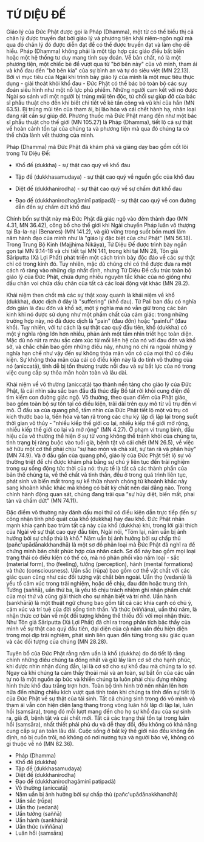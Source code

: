 # TỨ DIỆU ĐẾ

Giáo lý của Đức Phật được gọi là Pháp (Dhamma), một từ có thể biểu thị cả chân lý được truyền đạt bởi giáo lý và phương tiện khái niệm-ngôn ngữ mà qua đó chân lý đó được diễn đạt để có thể được truyền đạt và làm cho dễ hiểu. Pháp (Dhamma) không phải là một tập hợp các giáo điều bất biến hoặc một hệ thống tư duy mang tính suy đoán. Về bản chất, nó là một phương tiện, một chiếc bè để vượt qua từ "bờ bên này" của vô minh, tham ái và khổ đau đến "bờ bên kia" của sự bình an và tự do siêu việt (MN 22.13). Bởi vì mục tiêu của Ngài khi trình bày giáo lý của mình là một mục tiêu thực dụng - giải thoát khỏi khổ đau - Đức Phật có thể bác bỏ toàn bộ các suy đoán siêu hình như một nỗ lực phù phiếm. Những người cam kết với nó được Ngài so sánh với một người bị trúng mũi tên độc, từ chối sự giúp đỡ của bác sĩ phẫu thuật cho đến khi biết chi tiết về kẻ tấn công và vũ khí của hắn (MN 63.5). Bị trúng mũi tên của tham ái, bị lão hóa và cái chết hành hạ, nhân loại đang rất cần sự giúp đỡ. Phương thuốc mà Đức Phật mang đến như một bác sĩ phẫu thuật cho thế giới (MN 105.27) là Pháp (Dhamma), tiết lộ cả sự thật về hoàn cảnh tồn tại của chúng ta và phương tiện mà qua đó chúng ta có thể chữa lành vết thương của mình.

Pháp (Dhamma) mà Đức Phật đã khám phá và giảng dạy bao gồm cốt lõi trong Tứ Diệu Đế:

- Khổ đế (dukkha) - sự thật cao quý về khổ đau

- Tập đế (dukkhasamudaya) - sự thật cao quý về nguồn gốc của khổ đau

- Diệt đế (dukkhanirodha) - sự thật cao quý về sự chấm dứt khổ đau

- Đạo đế (dukkhanirodhagāminī patipadā) - sự thật cao quý về con đường dẫn đến sự chấm dứt khổ đau

Chính bốn sự thật này mà Đức Phật đã giác ngộ vào đêm thành đạo (MN 4.31, MN 36.42), công bố cho thế giới khi Ngài chuyển Pháp luân vô thượng tại Ba-la-nại (Benares) (MN 141.2), và giữ vững trong suốt bốn mươi lăm năm hành đạo của mình như là "giáo lý đặc biệt của chư Phật" (MN 56.18). Trong Trung Bộ Kinh (Majjhima Nikāya), Tứ Diệu Đế được trình bày ngắn gọn tại MN 9.14-18 và chi tiết tại MN 141, trong khi tại MN 28, Tôn giả Sāriputta (Xá Lợi Phất) phát triển một cách trình bày độc đáo về các sự thật chỉ có trong kinh đó. Tuy nhiên, mặc dù chúng chỉ có thể được đưa ra một cách rõ ràng vào những dịp nhất định, nhưng Tứ Diệu Đế cấu trúc toàn bộ giáo lý của Đức Phật, chứa đựng nhiều nguyên tắc khác của nó giống như dấu chân voi chứa dấu chân của tất cả các loài động vật khác (MN 28.2).

Khái niệm then chốt mà các sự thật xoay quanh là khái niệm về khổ (dukkha), được dịch ở đây là "suffering" (khổ đau). Từ Pali ban đầu có nghĩa đơn giản là đau đớn và khổ sở, một ý nghĩa mà nó vẫn giữ trong các bản kinh khi nó được sử dụng như một phẩm chất của cảm giác: trong những trường hợp này, nó đã được dịch là "pain" (đau đớn) hoặc "painful" (đau khổ). Tuy nhiên, với tư cách là sự thật cao quý đầu tiên, khổ (dukkha) có một ý nghĩa rộng lớn hơn nhiều, phản ánh một tầm nhìn triết học toàn diện. Mặc dù nó rút ra màu sắc cảm xúc từ mối liên hệ của nó với đau đớn và khổ sở, và chắc chắn bao gồm những điều này, nhưng nó chỉ ra ngoài những ý nghĩa hạn chế như vậy đến sự không thỏa mãn vốn có của mọi thứ có điều kiện. Sự không thỏa mãn của cái có điều kiện này là do tính vô thường của nó (aniccatā), tính dễ bị tổn thương trước nỗi đau và sự bất lực của nó trong việc cung cấp sự thỏa mãn hoàn toàn và lâu dài.

Khái niệm về vô thường (aniccatā) tạo thành nền tảng cho giáo lý của Đức Phật, là cái nhìn sâu sắc ban đầu đã thúc đẩy Bồ tát rời khỏi cung điện để tìm kiếm con đường giác ngộ. Vô thường, theo quan điểm của Phật giáo, bao gồm toàn bộ sự tồn tại có điều kiện, trải dài trên quy mô từ vũ trụ đến vi mô. Ở đầu xa của quang phổ, tầm nhìn của Đức Phật tiết lộ một vũ trụ có kích thước bao la, tiến hóa và tan rã trong các chu kỳ lặp đi lặp lại trong suốt thời gian vô thủy - "nhiều kiếp thế giới co lại, nhiều kiếp thế giới mở rộng, nhiều kiếp thế giới co lại và mở rộng" (MN 4.27). Ở phạm vi trung bình, dấu hiệu của vô thường thể hiện ở sự tử vong không thể tránh khỏi của chúng ta, tình trạng bị ràng buộc vào tuổi già, bệnh tật và cái chết (MN 26.5), về việc sở hữu một cơ thể phải chịu "sự hao mòn và chà xát, sự tan rã và phân hủy" (MN 74.9). Và ở đầu gần của quang phổ, giáo lý của Đức Phật tiết lộ sự vô thường triệt để chỉ được khám phá bằng sự chú ý liên tục đến trải nghiệm trong sự sống động tức thời của nó: thực tế là tất cả các thành phần của bản thể chúng ta, về thể chất và tinh thần, đều ở trong quá trình liên tục, phát sinh và biến mất trong sự kế thừa nhanh chóng từ khoảnh khắc này sang khoảnh khắc khác mà không có bất kỳ chất nền dai dẳng nào. Trong chính hành động quan sát, chúng đang trải qua "sự hủy diệt, biến mất, phai tàn và chấm dứt" (MN 74.11).

Đặc điểm vô thường này đánh dấu mọi thứ có điều kiện dẫn trực tiếp đến sự công nhận tính phổ quát của khổ (dukkha) hay đau khổ. Đức Phật nhấn mạnh khía cạnh bao trùm tất cả này của khổ (dukkha) khi, trong lời giải thích của Ngài về sự thật cao quý đầu tiên, Ngài nói, "Tóm lại, năm uẩn bị ảnh hưởng bởi sự chấp thủ là khổ." Năm uẩn bị ảnh hưởng bởi sự chấp thủ (pañc'upādānakkhandhā) là một sơ đồ phân loại mà Đức Phật đã nghĩ ra để chứng minh bản chất phức hợp của nhân cách. Sơ đồ này bao gồm mọi loại trạng thái có điều kiện có thể có, mà nó phân phối vào năm loại - sắc (material form), thọ (feeling), tưởng (perception), hành (mental formations) và thức (consciousness). Uẩn sắc (rūpa) bao gồm cơ thể vật chất với các giác quan cũng như các đối tượng vật chất bên ngoài. Uẩn thọ (vedanā) là yếu tố cảm xúc trong trải nghiệm, hoặc dễ chịu, đau đớn hoặc trung tính. Tưởng (saññā), uẩn thứ ba, là yếu tố chịu trách nhiệm ghi nhận phẩm chất của mọi thứ và cũng giải thích cho sự nhận biết và trí nhớ. Uẩn hành (sankhārā) là một thuật ngữ chung bao gồm tất cả các khía cạnh có chủ ý, cảm xúc và trí tuệ của đời sống tinh thần. Và thức (viññāna), uẩn thứ năm, là nhận thức cơ bản về một đối tượng không thể thiếu đối với mọi nhận thức. Như Tôn giả Sāriputta (Xá Lợi Phất) đã chỉ ra trong phân tích bậc thầy của mình về sự thật cao quý đầu tiên, đại diện của cả năm uẩn đều hiện diện trong mọi dịp trải nghiệm, phát sinh liên quan đến từng trong sáu giác quan và các đối tượng của chúng (MN 28.28).

Tuyên bố của Đức Phật rằng năm uẩn là khổ (dukkha) do đó tiết lộ rằng chính những điều chúng ta đồng nhất và giữ lấy làm cơ sở cho hạnh phúc, khi được nhìn nhận đúng đắn, lại là cơ sở cho sự khổ đau mà chúng ta lo sợ. Ngay cả khi chúng ta cảm thấy thoải mái và an toàn, sự bất ổn của các uẩn tự nó là một nguồn áp bức và khiến chúng ta luôn phải chịu đựng những hình thức khổ đau trắng trợn hơn. Toàn bộ tình hình trở nên nhân lên hơn nữa đến những chiều kích vượt quá tính toán khi chúng ta tính đến sự tiết lộ của Đức Phật về sự thật của tái sinh. Tất cả chúng sinh trong đó vô minh và tham ái vẫn còn hiện diện lang thang trong vòng luân hồi lặp đi lặp lại, luân hồi (samsāra), trong đó mỗi lượt mang đến cho họ sự khổ đau của sự sinh ra, già đi, bệnh tật và cái chết mới. Tất cả các trạng thái tồn tại trong luân hồi (samsāra), nhất thiết phải phù du và dễ thay đổi, đều không có khả năng cung cấp sự an toàn lâu dài. Cuộc sống ở bất kỳ thế giới nào đều không ổn định, nó bị cuốn trôi, nó không có nơi nương tựa và người bảo vệ, không có gì thuộc về nó (MN 82.36).

<!--p9-->
- Pháp (Dhamma)
- Khổ đế (dukkha)
- Tập đế (dukkhasamudaya)
- Diệt đế (dukkhanirodha)
- Đạo đế (dukkhanirodhagāminī patipadā)
- Vô thường (aniccatā)
- Năm uẩn bị ảnh hưởng bởi sự chấp thủ (pañc'upādānakkhandhā)
- Uẩn sắc (rūpa)
- Uẩn thọ (vedanā)
- Uẩn tưởng (saññā)
- Uẩn hành (sankhārā)
- Uẩn thức (viññāna)
- Luân hồi (samsāra)
